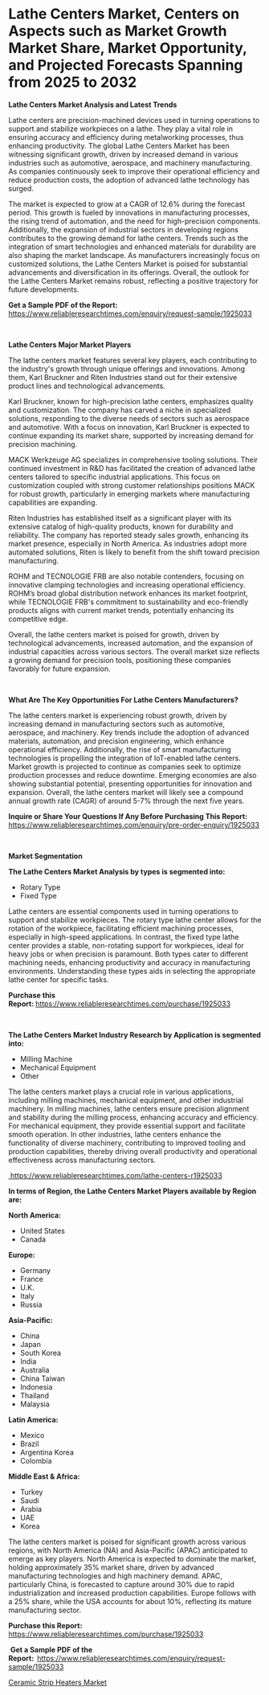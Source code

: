 <p><h1>Lathe Centers Market, Centers on Aspects such as Market Growth Market Share, Market Opportunity, and Projected Forecasts Spanning from 2025 to 2032</h1></p><p><strong>Lathe Centers Market Analysis and Latest Trends</strong></p>
<p><p>Lathe centers are precision-machined devices used in turning operations to support and stabilize workpieces on a lathe. They play a vital role in ensuring accuracy and efficiency during metalworking processes, thus enhancing productivity. The global Lathe Centers Market has been witnessing significant growth, driven by increased demand in various industries such as automotive, aerospace, and machinery manufacturing. As companies continuously seek to improve their operational efficiency and reduce production costs, the adoption of advanced lathe technology has surged.</p><p>The market is expected to grow at a CAGR of 12.6% during the forecast period. This growth is fueled by innovations in manufacturing processes, the rising trend of automation, and the need for high-precision components. Additionally, the expansion of industrial sectors in developing regions contributes to the growing demand for lathe centers. Trends such as the integration of smart technologies and enhanced materials for durability are also shaping the market landscape. As manufacturers increasingly focus on customized solutions, the Lathe Centers Market is poised for substantial advancements and diversification in its offerings. Overall, the outlook for the Lathe Centers Market remains robust, reflecting a positive trajectory for future developments.</p></p>
<p><strong>Get a Sample PDF of the Report:&nbsp;</strong> <a href="https://www.reliableresearchtimes.com/enquiry/request-sample/1925033?utm_campaign=2774&utm_medium=2&utm_source=Github&utm_content=ia&utm_term=10042025&utm_id=lathe-centers">https://www.reliableresearchtimes.com/enquiry/request-sample/1925033</a></p>
<p>&nbsp;</p>
<p><strong>Lathe Centers Major Market Players</strong></p>
<p><p>The lathe centers market features several key players, each contributing to the industry's growth through unique offerings and innovations. Among them, Karl Bruckner and Riten Industries stand out for their extensive product lines and technological advancements.</p><p>Karl Bruckner, known for high-precision lathe centers, emphasizes quality and customization. The company has carved a niche in specialized solutions, responding to the diverse needs of sectors such as aerospace and automotive. With a focus on innovation, Karl Bruckner is expected to continue expanding its market share, supported by increasing demand for precision machining.</p><p>MACK Werkzeuge AG specializes in comprehensive tooling solutions. Their continued investment in R&D has facilitated the creation of advanced lathe centers tailored to specific industrial applications. This focus on customization coupled with strong customer relationships positions MACK for robust growth, particularly in emerging markets where manufacturing capabilities are expanding.</p><p>Riten Industries has established itself as a significant player with its extensive catalog of high-quality products, known for durability and reliability. The company has reported steady sales growth, enhancing its market presence, especially in North America. As industries adopt more automated solutions, Riten is likely to benefit from the shift toward precision manufacturing.</p><p>ROHM and TECNOLOGIE FRB are also notable contenders, focusing on innovative clamping technologies and increasing operational efficiency. ROHM’s broad global distribution network enhances its market footprint, while TECNOLOGIE FRB's commitment to sustainability and eco-friendly products aligns with current market trends, potentially enhancing its competitive edge.</p><p>Overall, the lathe centers market is poised for growth, driven by technological advancements, increased automation, and the expansion of industrial capacities across various sectors. The overall market size reflects a growing demand for precision tools, positioning these companies favorably for future expansion.</p></p>
<p>&nbsp;</p>
<p><strong>What Are The Key Opportunities For Lathe Centers Manufacturers?</strong></p>
<p><p>The lathe centers market is experiencing robust growth, driven by increasing demand in manufacturing sectors such as automotive, aerospace, and machinery. Key trends include the adoption of advanced materials, automation, and precision engineering, which enhance operational efficiency. Additionally, the rise of smart manufacturing technologies is propelling the integration of IoT-enabled lathe centers. Market growth is projected to continue as companies seek to optimize production processes and reduce downtime. Emerging economies are also showing substantial potential, presenting opportunities for innovation and expansion. Overall, the lathe centers market will likely see a compound annual growth rate (CAGR) of around 5-7% through the next five years.</p></p>
<p><strong>Inquire or Share Your Questions If Any Before Purchasing This Report:</strong> <a href="https://www.reliableresearchtimes.com/enquiry/pre-order-enquiry/1925033?utm_campaign=2774&utm_medium=2&utm_source=Github&utm_content=ia&utm_term=10042025&utm_id=lathe-centers">https://www.reliableresearchtimes.com/enquiry/pre-order-enquiry/1925033</a></p>
<p>&nbsp;</p>
<p><strong>Market Segmentation</strong></p>
<p><strong>The Lathe Centers Market Analysis by types is segmented into:</strong></p>
<p><ul><li>Rotary Type</li><li>Fixed Type</li></ul></p>
<p><p>Lathe centers are essential components used in turning operations to support and stabilize workpieces. The rotary type lathe center allows for the rotation of the workpiece, facilitating efficient machining processes, especially in high-speed applications. In contrast, the fixed type lathe center provides a stable, non-rotating support for workpieces, ideal for heavy jobs or when precision is paramount. Both types cater to different machining needs, enhancing productivity and accuracy in manufacturing environments. Understanding these types aids in selecting the appropriate lathe center for specific tasks.</p></p>
<p><strong>Purchase this Report:&nbsp;</strong><a href="https://www.reliableresearchtimes.com/purchase/1925033?utm_campaign=2774&utm_medium=2&utm_source=Github&utm_content=ia&utm_term=10042025&utm_id=lathe-centers">https://www.reliableresearchtimes.com/purchase/1925033</a></p>
<p>&nbsp;</p>
<p><strong>The Lathe Centers Market Industry Research by Application is segmented into:</strong></p>
<p><ul><li>Milling Machine</li><li>Mechanical Equipment</li><li>Other</li></ul></p>
<p><p>The lathe centers market plays a crucial role in various applications, including milling machines, mechanical equipment, and other industrial machinery. In milling machines, lathe centers ensure precision alignment and stability during the milling process, enhancing accuracy and efficiency. For mechanical equipment, they provide essential support and facilitate smooth operation. In other industries, lathe centers enhance the functionality of diverse machinery, contributing to improved tooling and production capabilities, thereby driving overall productivity and operational effectiveness across manufacturing sectors.</p></p>
<p><a href="https://www.reliableresearchtimes.com/lathe-centers-r1925033?utm_campaign=2774&utm_medium=2&utm_source=Github&utm_content=ia&utm_term=10042025&utm_id=lathe-centers">&nbsp;https://www.reliableresearchtimes.com/lathe-centers-r1925033</a></p>
<p><strong>In terms of Region, the Lathe Centers Market Players available by Region are:</strong></p>
<p>
    <p> <strong> North America: </strong>
        <ul>
            <li>United States</li>
            <li>Canada</li>
        </ul>
        </p> 
    <p> <strong> Europe: </strong>
        <ul>
            <li>Germany</li>
            <li>France</li>
            <li>U.K.</li>
            <li>Italy</li>
            <li>Russia</li>
        </ul>
        </p> 
    <p> <strong> Asia-Pacific: </strong>
        <ul>
            <li>China</li>
            <li>Japan</li>
            <li>South Korea</li>
            <li>India</li>
            <li>Australia</li>
            <li>China Taiwan</li>
            <li>Indonesia</li>
            <li>Thailand</li>
            <li>Malaysia</li>
        </ul>
        </p> 
    <p> <strong> Latin America: </strong>
        <ul>
            <li>Mexico</li>
            <li>Brazil</li>
            <li>Argentina Korea</li>
            <li>Colombia</li>
        </ul>
        </p> 
    <p> <strong> Middle East & Africa: </strong>
        <ul>
            <li>Turkey</li>
            <li>Saudi</li>
            <li>Arabia</li>
            <li>UAE</li>
            <li>Korea</li>
        </ul>
    </p>
    </p>
<p><p>The lathe centers market is poised for significant growth across various regions, with North America (NA) and Asia-Pacific (APAC) anticipated to emerge as key players. North America is expected to dominate the market, holding approximately 35% market share, driven by advanced manufacturing technologies and high machinery demand. APAC, particularly China, is forecasted to capture around 30% due to rapid industrialization and increased production capabilities. Europe follows with a 25% share, while the USA accounts for about 10%, reflecting its mature manufacturing sector.</p></p>
<p><strong>Purchase this Report: </strong><a href="https://www.reliableresearchtimes.com/purchase/1925033?utm_campaign=2774&utm_medium=2&utm_source=Github&utm_content=ia&utm_term=10042025&utm_id=lathe-centers">https://www.reliableresearchtimes.com/purchase/1925033</a></p>
<p>&nbsp;<strong>Get a Sample PDF of the Report:&nbsp;&nbsp;</strong><a href="https://www.reliableresearchtimes.com/enquiry/request-sample/1925033?utm_campaign=2774&utm_medium=2&utm_source=Github&utm_content=ia&utm_term=10042025&utm_id=lathe-centers">https://www.reliableresearchtimes.com/enquiry/request-sample/1925033</a></p>
<p><strong></strong></p>
<p><p><a href="https://github.com/nyanikumchu/Market-Research-Report-List-1/blob/main/ceramic-strip-heaters-market.md?utm_campaign=2774&utm_medium=2&utm_source=Github&utm_content=ia&utm_term=10042025&utm_id=lathe-centers">Ceramic Strip Heaters Market</a></p></p>